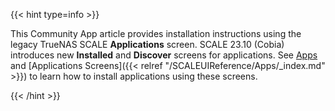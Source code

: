 &NewLine;

{{< hint type=info >}}

This Community App article provides installation instructions using the legacy TrueNAS SCALE **Applications** screen.
SCALE 23.10 (Cobia) introduces new **Installed** and **Discover** screens for applications.
See [Apps](https://www.truenas.com/docs/truenasapps/) and [Applications Screens]({{< relref "/SCALEUIReference/Apps/_index.md" >}}) to learn how to install applications using these screens.

{{< /hint >}}
